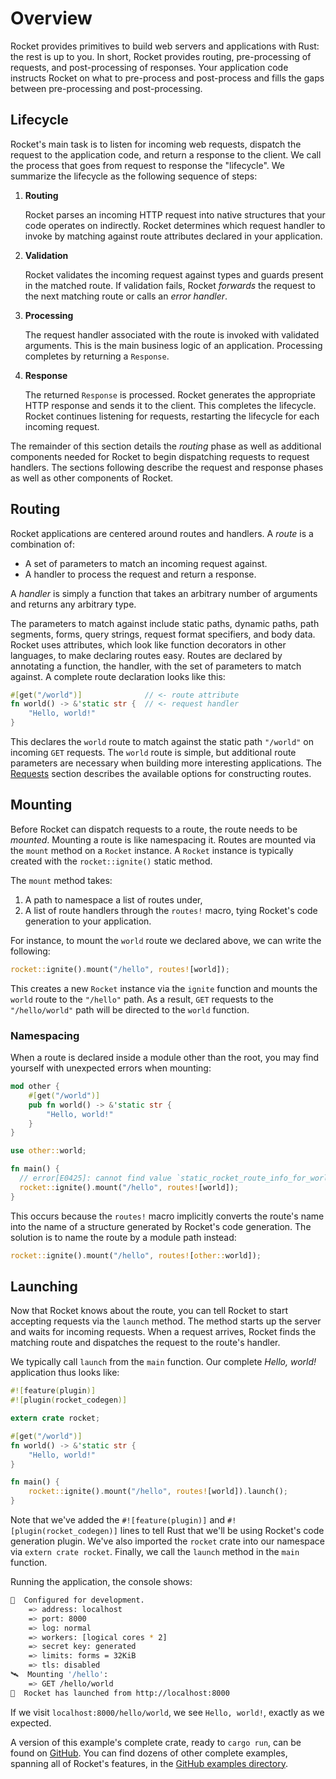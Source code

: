 # Overview

Rocket provides primitives to build web servers and applications with Rust: the
rest is up to you. In short, Rocket provides routing, pre-processing of
requests, and post-processing of responses. Your application code instructs
Rocket on what to pre-process and post-process and fills the gaps between
pre-processing and post-processing.

## Lifecycle

Rocket's main task is to listen for incoming web requests, dispatch the request
to the application code, and return a response to the client. We call the
process that goes from request to response the "lifecycle". We summarize the
lifecycle as the following sequence of steps:

  1. **Routing**

     Rocket parses an incoming HTTP request into native structures that your
     code operates on indirectly. Rocket determines which request handler to
     invoke by matching against route attributes declared in your application.

  2. **Validation**

     Rocket validates the incoming request against types and guards present in
     the matched route. If validation fails, Rocket _forwards_ the request to
     the next matching route or calls an _error handler_.

  3. **Processing**

     The request handler associated with the route is invoked with validated
     arguments. This is the main business logic of an application. Processing
     completes by returning a `Response`.

  4. **Response**

     The returned `Response` is processed. Rocket generates the appropriate HTTP
     response and sends it to the client. This completes the lifecycle. Rocket
     continues listening for requests, restarting the lifecycle for each
     incoming request.

The remainder of this section details the _routing_ phase as well as additional
components needed for Rocket to begin dispatching requests to request handlers.
The sections following describe the request and response phases as well as other
components of Rocket.

## Routing

Rocket applications are centered around routes and handlers. A _route_ is a
combination of:

  * A set of parameters to match an incoming request against.
  * A handler to process the request and return a response.

A _handler_ is simply a function that takes an arbitrary number of arguments and
returns any arbitrary type.

The parameters to match against include static paths, dynamic paths, path
segments, forms, query strings, request format specifiers, and body data. Rocket
uses attributes, which look like function decorators in other languages, to make
declaring routes easy. Routes are declared by annotating a function, the
handler, with the set of parameters to match against. A complete route
declaration looks like this:

```rust
#[get("/world")]              // <- route attribute
fn world() -> &'static str {  // <- request handler
    "Hello, world!"
}
```

This declares the `world` route to match against the static path `"/world"` on
incoming `GET` requests. The `world` route is simple, but additional route
parameters are necessary when building more interesting applications. The
[Requests](/guide/requests) section describes the available options for
constructing routes.

## Mounting

Before Rocket can dispatch requests to a route, the route needs to be _mounted_.
Mounting a route is like namespacing it. Routes are mounted via the `mount`
method on a `Rocket` instance. A `Rocket` instance is typically created with the
`rocket::ignite()` static method.

The `mount` method takes:

   1. A path to namespace a list of routes under,
   2. A list of route handlers through the `routes!` macro, tying Rocket's code
      generation to your application.

For instance, to mount the `world` route we declared above, we can write the
following:

```rust
rocket::ignite().mount("/hello", routes![world]);
```

This creates a new `Rocket` instance via the `ignite` function and mounts the
`world` route to the `"/hello"` path. As a result, `GET` requests to the
`"/hello/world"` path will be directed to the `world` function.

### Namespacing

When a route is declared inside a module other than the root, you may find
yourself with unexpected errors when mounting:

```rust
mod other {
    #[get("/world")]
    pub fn world() -> &'static str {
        "Hello, world!"
    }
}

use other::world;

fn main() {
  // error[E0425]: cannot find value `static_rocket_route_info_for_world` in this scope
  rocket::ignite().mount("/hello", routes![world]);
}
```

This occurs because the `routes!` macro implicitly converts the route's name
into the name of a structure generated by Rocket's code generation. The solution
is to name the route by a module path instead:

```rust
rocket::ignite().mount("/hello", routes![other::world]);
```

## Launching

Now that Rocket knows about the route, you can tell Rocket to start accepting
requests via the `launch` method. The method starts up the server and waits for
incoming requests. When a request arrives, Rocket finds the matching route and
dispatches the request to the route's handler.

We typically call `launch` from the `main` function. Our complete _Hello,
world!_ application thus looks like:

```rust
#![feature(plugin)]
#![plugin(rocket_codegen)]

extern crate rocket;

#[get("/world")]
fn world() -> &'static str {
    "Hello, world!"
}

fn main() {
    rocket::ignite().mount("/hello", routes![world]).launch();
}
```

Note that we've added the `#![feature(plugin)]` and `#![plugin(rocket_codegen)]`
lines to tell Rust that we'll be using Rocket's code generation plugin. We've
also imported the `rocket` crate into our namespace via `extern crate rocket`.
Finally, we call the `launch` method in the `main` function.

Running the application, the console shows:

```sh
🔧  Configured for development.
    => address: localhost
    => port: 8000
    => log: normal
    => workers: [logical cores * 2]
    => secret key: generated
    => limits: forms = 32KiB
    => tls: disabled
🛰  Mounting '/hello':
    => GET /hello/world
🚀  Rocket has launched from http://localhost:8000
```

If we visit `localhost:8000/hello/world`, we see `Hello, world!`, exactly as
we expected.

A version of this example's complete crate, ready to `cargo run`, can be found
on
[GitHub](https://github.com/SergioBenitez/Rocket/tree/v0.3.5/examples/hello_world).
You can find dozens of other complete examples, spanning all of Rocket's
features, in the [GitHub examples
directory](https://github.com/SergioBenitez/Rocket/tree/v0.3.5/examples/).
